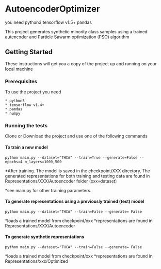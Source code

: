 # AutoencoderOptimizer

you need
python3 
tensorflow v1.5+
pandas



This project generates synthetic minority class samples using a trained  autencoder and Particle Sawarm optimization (PSO) algorithm

## Getting Started

These instructions will get you a copy of the project up and running on your local machine 
### Prerequisites

To use the project you need

```
* python3
* tensorflow v1.4+
* pandas
* numpy
```

### Running the tests

Clone or Download the project and use one of the following commands

#### To train a new model
```
python main.py --dataset="THCA" --train=True --generate=False --epochs=4 n_layers=1000,500
```
*After training. The model is saved in the checkpoint/XXX directory. The generated representations for both training and testing data are found in Representations/XXX/Autoencoder folder  (xxx=dataset)

*see main.py for other training parameters.


#### To generate representations using a previously trained  (test) model
```
python main.py --dataset="THCA" --train=False --generate= False
```
*loads a trained model from checkpoint/xxx
*representations are found in Representations/XXX/Autoencoder
#### To generate synthetic representations
```
python main.py --dataset="THCA" --train=False --generate= False
```
*loads a trained model from checkpoint/xxx
*representations are found in Representations/xxx/Optimized 







